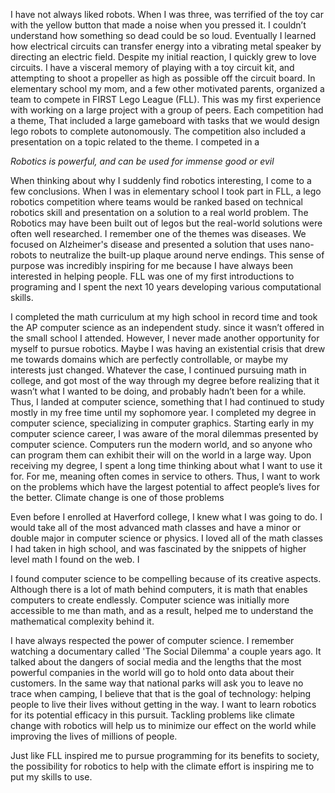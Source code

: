 I have not always liked robots. When I was three, was terrified of the toy car with the yellow button that made a noise when you pressed it. I couldn’t understand how something so dead could be so loud. Eventually I learned how electrical circuits can transfer energy into a vibrating metal speaker by directing an electric field. Despite my initial reaction, I quickly grew to love circuits. I have a visceral memory of playing with a toy circuit kit, and attempting to shoot a propeller as high as possible off the circuit board.
In elementary school my mom, and a few other motivated parents, organized a team to compete in FIRST Lego League (FLL). This was my first experience with working on a large project with a group of peers. Each competition had a theme, That included a large gameboard with tasks that we would design lego robots to complete autonomously. The competition also included a presentation on a topic related to the theme. I competed in a 

*Robotics is powerful, and can be used for immense good or evil*

When thinking about why I suddenly  find robotics interesting, I come to a few conclusions. When I was in elementary school I took part in FLL, a lego robotics competition where teams would be ranked based on technical robotics skill and presentation on a solution to a real world problem. The Robotics may have been built out of legos but the real-world solutions were often well researched. I remember one of the themes was diseases. We focused on Alzheimer's disease and presented a solution that uses nano-robots to neutralize the built-up plaque around nerve endings. This sense of purpose was incredibly inspiring for me because I have always been interested in helping people. FLL was one of my first introductions to programing and I spent the next 10 years developing various computational skills.

I completed the math curriculum at my high school in record time and took the AP computer science as an independent study. since it wasn’t offered in the small school I attended. However, I never made another opportunity for myself to pursue robotics. Maybe I was having an existential crisis that drew me towards domains which are perfectly controllable, or maybe my interests just changed. Whatever the case, I continued pursuing math in college, and got most of the way through my degree before realizing that it wasn’t what I wanted to be doing, and probably hadn’t been for a while. Thus, I landed at computer science, something that I had continued to study mostly in my free time until my sophomore year. I completed my degree in computer science, specializing in computer graphics. Starting early in my computer science career, I was aware of the moral dilemmas presented by computer science. Computers run the modern world, and so anyone who can program them can exhibit their will on the world in a large way. Upon receiving my degree, I spent a long time thinking about what I want to use it for. For me, meaning often comes in service to others. Thus, I want to work on the problems which have the largest potential to affect people’s lives for the better. Climate change is one of those problems

Even before I enrolled at Haverford college, I knew what I was going to do. I would take all of the most advanced math classes and have a minor or double major in computer science or physics. I loved all of the math classes I had taken in high school, and was fascinated by the snippets of higher level math I found on the web. I 

I found computer science to be compelling because of its creative aspects. Although there is a lot of math behind computers, it is math that enables computers to create endlessly. Computer science was initially more accessible to me than math, and as a result, helped me to understand the mathematical complexity behind it. 

I have always respected the power of computer science. I remember watching a documentary called 'The Social Dilemma' a couple years ago. It talked about the dangers of social media and the lengths that the most powerful companies in the world will go to hold onto data about their customers. In the same way that national parks will ask you to leave no trace when camping, I believe that that is the goal of technology: helping people to live their lives without getting in the way. I want to learn robotics for its potential efficacy in this pursuit. Tackling problems like climate change with robotics will help us to minimize our effect on the world while improving the lives of millions of people. 

Just like FLL inspired me to pursue programming for its benefits to society, the possibility for robotics to help with the climate effort is inspiring me to put my skills to use. 